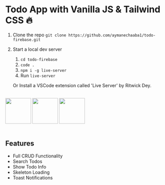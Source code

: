 # Todo App with Vanilla JS & Tailwind CSS 🔥

1. Clone the repo `git clone https://github.com/aymanechaaba1/todo-firebase.git`

2. Start a local dev server

   1. `cd todo-firebase`
   2. `code .`
   3. `npm i -g live-server`
   4. Run `live-server`

   Or Install a VSCode extension called 'Live Server' by Ritwick Dey.

<br/>
  <div class="flex items-center gap-5">
   <img src="https://upload.wikimedia.org/wikipedia/commons/thumb/6/6a/JavaScript-logo.png/800px-JavaScript-logo.png" width="80">
   <img src="https://avatars.githubusercontent.com/u/67109815?s=280&v=4" width="80">
   <img src="https://miro.medium.com/v2/resize:fit:300/1*R4c8lHBHuH5qyqOtZb3h-w.png" width="80">
  </div>
<br/>

## Features

- Full CRUD Functionality
- Search Todos
- Show Todo Info
- Skeleton Loading
- Toast Notifications
